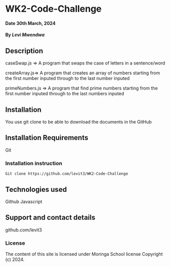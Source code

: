 # WK2-Code-Challenge

#### Date 30th March, 2024

#### By _Levi Mwendwa_

## Description

caseSwap.js => A program that swaps the case of letters in a sentence/word

createArray.js=> A program that creates an array of numbers starting from the first number inputed through to the last number inputed

primeNumbers.js => A program that find prime numbers starting from the first number inputed through to the last numbers inputed

## Installation

You use git clone to be able to download the documents in the GitHub

## Installation Requirements

Git

### Installation instruction

```
Git clone https://github.com/levit3/WK2-Code-Challenge

```

## Technologies used

Github
Javascript

## Support and contact details

github.com/levit3

### License

The content of this site is licensed under Moringa School license
Copyright (c) 2024.
